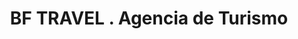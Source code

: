 ---
title: "BF TRAVEL . Agencia de Turismo"
url: /bella-vista/bf-travel-agencia-de-turismo/
shop: agencia de viajes
---